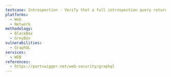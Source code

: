```yaml
---
testcase: Introspection - Verify that a full introspection query returns schema details; if it does, confirm sensitive type/field descriptions are not exposed. Web (HTTP/HTTPS) service
platforms: 
  - Web
  - Network
methodology: 
  - BlackBox
  - GreyBox
vulnerabilities:
  - GraphQL
services:
  - WEB
references:
  - https://portswigger.net/web-security/graphql
---
```

